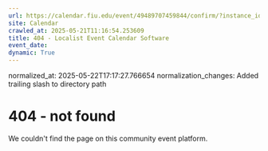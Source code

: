 ```yaml
---
url: https://calendar.fiu.edu/event/49489707459844/confirm/?instance_id=49489707484433&return=https%3A%2F%2Fcalendar.fiu.edu%2Fcalendar%3Fevent_types%255B%255D%3D36918157286658
site: Calendar
crawled_at: 2025-05-21T11:16:54.253609
title: 404 - Localist Event Calendar Software
event_date: 
dynamic: True
---
```

normalized_at: 2025-05-22T17:17:27.766654
normalization_changes: Added trailing slash to directory path

# 404 - not found
We couldn't find the page on this community event platform.
